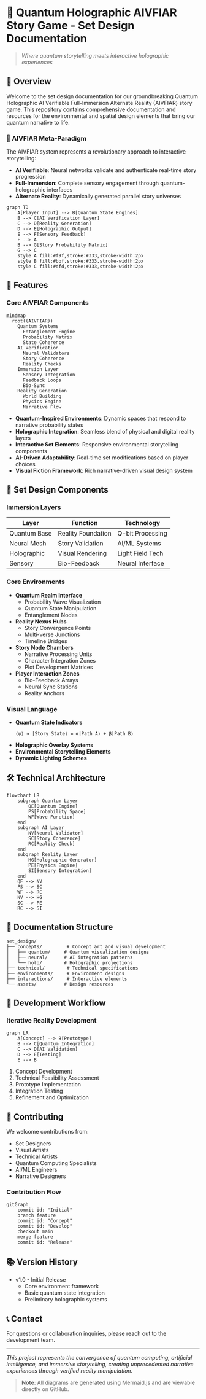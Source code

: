 # 🌌 Quantum Holographic AIVFIAR Story Game - Set Design Documentation

> *Where quantum storytelling meets interactive holographic experiences*

## 🎯 Overview

Welcome to the set design documentation for our groundbreaking Quantum Holographic AI Verifiable Full-Immersion Alternate Reality (AIVFIAR) story game. This repository contains comprehensive documentation and resources for the environmental and spatial design elements that bring our quantum narrative to life.

### 🧬 AIVFIAR Meta-Paradigm

The AIVFIAR system represents a revolutionary approach to interactive storytelling:

- **AI Verifiable**: Neural networks validate and authenticate real-time story progression
- **Full-Immersion**: Complete sensory engagement through quantum-holographic interfaces
- **Alternate Reality**: Dynamically generated parallel story universes

```mermaid
graph TD
    A[Player Input] --> B[Quantum State Engines]
    B --> C[AI Verification Layer]
    C --> D[Reality Generation]
    D --> E[Holographic Output]
    E --> F[Sensory Feedback]
    F --> A
    B --> G[Story Probability Matrix]
    G --> C
    style A fill:#f9f,stroke:#333,stroke-width:2px
    style B fill:#bbf,stroke:#333,stroke-width:2px
    style C fill:#dfd,stroke:#333,stroke-width:2px
```

## 🌟 Features

### Core AIVFIAR Components

```mermaid
mindmap
  root((AIVFIAR))
    Quantum Systems
      Entanglement Engine
      Probability Matrix
      State Coherence
    AI Verification
      Neural Validators
      Story Coherence
      Reality Checks
    Immersion Layer
      Sensory Integration
      Feedback Loops
      Bio-Sync
    Reality Generation
      World Building
      Physics Engine
      Narrative Flow
```

- **Quantum-Inspired Environments**: Dynamic spaces that respond to narrative probability states
- **Holographic Integration**: Seamless blend of physical and digital reality layers
- **Interactive Set Elements**: Responsive environmental storytelling components
- **AI-Driven Adaptability**: Real-time set modifications based on player choices
- **Visual Fiction Framework**: Rich narrative-driven visual design system

## 🎨 Set Design Components

### Immersion Layers
| Layer | Function | Technology |
|-------|----------|------------|
| Quantum Base | Reality Foundation | Q-bit Processing |
| Neural Mesh | Story Validation | AI/ML Systems |
| Holographic | Visual Rendering | Light Field Tech |
| Sensory | Bio-Feedback | Neural Interface |

### Core Environments
- **Quantum Realm Interface**
  - Probability Wave Visualization
  - Quantum State Manipulation
  - Entanglement Nodes
- **Reality Nexus Hubs**
  - Story Convergence Points
  - Multi-verse Junctions
  - Timeline Bridges
- **Story Node Chambers**
  - Narrative Processing Units
  - Character Integration Zones
  - Plot Development Matrices
- **Player Interaction Zones**
  - Bio-Feedback Arrays
  - Neural Sync Stations
  - Reality Anchors

### Visual Language
- **Quantum State Indicators**
  ```
  ⟨ψ⟩ → |Story State⟩ = α|Path A⟩ + β|Path B⟩
  ```
- **Holographic Overlay Systems**
- **Environmental Storytelling Elements**
- **Dynamic Lighting Schemes**

## 🛠️ Technical Architecture

```mermaid
flowchart LR
    subgraph Quantum Layer
        QE[Quantum Engine]
        PS[Probability Space]
        WF[Wave Function]
    end
    subgraph AI Layer
        NV[Neural Validator]
        SC[Story Coherence]
        RC[Reality Check]
    end
    subgraph Reality Layer
        HG[Holographic Generator]
        PE[Physics Engine]
        SI[Sensory Integration]
    end
    QE --> NV
    PS --> SC
    WF --> RC
    NV --> HG
    SC --> PE
    RC --> SI
```

## 📝 Documentation Structure

```
set_design/
├── concepts/         # Concept art and visual development
│   ├── quantum/     # Quantum visualization designs
│   ├── neural/      # AI integration patterns
│   └── holo/        # Holographic projections
├── technical/        # Technical specifications
├── environments/     # Environment designs
├── interactions/     # Interactive elements
└── assets/          # Design resources
```

## 🔄 Development Workflow

### Iterative Reality Development
```mermaid
graph LR
    A[Concept] --> B[Prototype]
    B --> C[Quantum Integration]
    C --> D[AI Validation]
    D --> E[Testing]
    E --> B
```

1. Concept Development
2. Technical Feasibility Assessment
3. Prototype Implementation
4. Integration Testing
5. Refinement and Optimization

## 🤝 Contributing

We welcome contributions from:
- Set Designers
- Visual Artists
- Technical Artists
- Quantum Computing Specialists
- AI/ML Engineers
- Narrative Designers

### Contribution Flow
```mermaid
gitGraph
    commit id: "Initial"
    branch feature
    commit id: "Concept"
    commit id: "Develop"
    checkout main
    merge feature
    commit id: "Release"
```

## 📚 Version History

- v1.0 - Initial Release
  - Core environment framework
  - Basic quantum state integration
  - Preliminary holographic systems

## 📞 Contact

For questions or collaboration inquiries, please reach out to the development team.

---

*This project represents the convergence of quantum computing, artificial intelligence, and immersive storytelling, creating unprecedented narrative experiences through verified reality manipulation.*

> **Note**: All diagrams are generated using Mermaid.js and are viewable directly on GitHub.